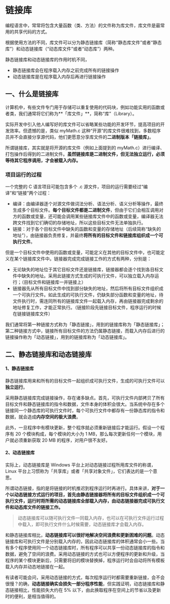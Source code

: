 # 链接库

编程语言中，常常将包含大量函数（类、方法）的文件称为库文件，库文件是最常用的共享代码的方式。

根据使用方法的不同，库文件可以分为静态链接库（简称“静态库文件”或者“静态库”）和动态链接库（“动态库文件”或者“动态库”）两种。

静态链接库和动态链接库的作用时机不同，

- 静态链接库会在程序载入内存之前完成所有的链接操作
- 动态链接库是在程序载入内存后再进行链接操作

## 一、什么是链接库

计算机中，有些文件专门用于存储可以重复使用的代码块，例如功能实用的函数或者类，我们通常将它们称为**「库文件」**，简称“库”（Library）。

实际开发中引入他人编写好的库文件可以省略某些功能的开发环节，提高项目的开发效率。但遗憾的是，类似 myMath.c 这种“开源”的库文件很难找到，多数程序员并不会直接分享源代码，他们更愿意分享库文件的**二进制版本「链接库」**。

所谓链接库，其实就是将开源的库文件（例如上面提到的 myMath.c）进行编译、打包操作后得到的二进制文件。**虽然链接库是二进制文件，但无法独立运行，必须等待其它程序调用，才会被载入内存。**

### 项目运行的过程

一个完整的 C 语言项目可能包含多个 .c 源文件，项目的运行需要经过“编译”和“链接”两个过程：

- 编译：由编译器逐个对源文件做词法分析、语法分析、语义分析等操作，最终生成多个目标文件。**每个目标文件都是二进制文件**，但由于它们会相互调用对方的函数或变量，还可能会调用某些链接库文件中的函数或变量，编译器无法跨文件找到它们确切的存储地址，所以这些目标文件无法单独执行。
- 链接：对于各个目标文件中缺失的函数和变量的存储地址（后续简称“缺失的地址”），由链接器负责修复，并最终**将所有的目标文件和链接库组织成一个可执行文件**。

但是一个目标文件中使用的函数或变量，可能定义在其他的目标文件中，也可能定义在某个链接库文件中。链接器完成完成链接工作的方式有两种，分别是：

- 无论缺失的地址位于其它目标文件还是链接库，链接器都会逐个找到各目标文件中缺失的地址。采用此链接方式生成的可执行文件，可以独立载入内存运行；（目标文件和链接库一并链接上）
- 链接器先从所有目标文件中找到部分缺失的地址，然后将所有目标文件组织成一个可执行文件。如此生成的可执行文件，仍缺失部分函数和变量的地址，待文件执行时，需连同所有的链接库文件一起载入内存，再由链接器完成剩余的地址修复工作，才能正常执行。（链接阶段先链接目标文件，程序运行的时候在链接链接库文件）

我们通常将第一种链接方式称为「静态链接」，用到的链接库称为「静态链接库」；第二种链接方式中，链接所有目标文件的方法仍属静态链接，而载入内存后进行的链接操作称为「动态链接」，用到的链接库称为「动态链接库」。

## 二、静态链接库和动态链接库

#### 1、静态链接库

静态链接库用来和所有的目标文件一起组织成可执行文件，生成的可执行文件可以**独立运行**。

采用静态链接库完成链接操作，存在诸多缺点。首先，可执行文件内部拷贝了所有目标文件和静态链接库的指令和数据，文件本身的体积会很大。当系统中存在多个链接同一个静态库的可执行文件时，每个可执行文件中都存有一份静态库的指令和数据，就会造成**内存空间的极大浪费**。

此外，一旦程序中有模块更新，整个程序就必须重新链接后才能运行。假设一个程序有 20 个模块构成，每个模块的大小为 1 MB，那么每次更新任何一个模块，用户就必须重新获取 20 MB 的程序，对用户很不友好。

#### 2、动态链接库

实际上，动态链接库是 Windows 平台上对动态链接过程所用库文件的称谓，Linux 平台上习惯称为「共享库」或者「共享对象文件」，它们表达的是一个意思。

所谓动态链接，指的是将链接的时机推迟到程序运行时再进行。具体来讲，**对于一个以动态链接方式运行的项目，首先由静态链接器将所有的目标文件组织成一个可执行文件，运行时将所需的动态链接库全部载入内存，由动态链接器完成可执行文件和动态库文件的链接工作。**

> 动态链接库可以随可执行文件一同载入内存，也可以在可执行文件运行过程中载入，即可执行文件什么时候需要，动态链接库才会载入内存。

和静态链接库相比，**动态链接库可以很好地解决空间浪费和更新困难的问题**。动态链接库和可执行文件是分别载入内存的，因此动态链接库的体积通常会小一些。当有多个程序使用同一个动态链接库时，所有程序可以共享一份动态链接库的指令和数据，避免了空间的浪费。采用动态链接的方式也可以方便程序的更新和升级，当程序的某个模块更新后，只需要将旧的模块替换掉，程序运行时会自动将所有模板载入内存并动态地链接在一起。

有读者可能会问，采用动态链接的方式，每次程序运行时都需要重新链接，会不会很慢？的确，**动态链接确实会损失一部分程序性能**，但实践证明，动态链接库和静态链接相比，性能损失大约在 5% 以下，由此换取程序在空间上的节省以及更新时的便利，是相当值得的。
